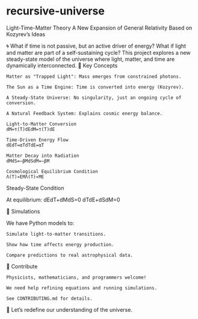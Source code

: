 # recursive-universe
Light-Time-Matter Theory
A New Expansion of General Relativity Based on Kozyrev’s Ideas

🌀 What if time is not passive, but an active driver of energy? What if light and matter are part of a self-sustaining cycle? This project explores a new steady-state model of the universe where light, matter, and time are dynamically interconnected.
🌌 Key Concepts

    Matter as "Trapped Light": Mass emerges from constrained photons.

    The Sun as a Time Engine: Time is converted into energy (Kozyrev).

    A Steady-State Universe: No singularity, just an ongoing cycle of conversion.

    A Natural Feedback System: Explains cosmic energy balance.

    Light-to-Matter Conversion
    dM=τ(T)dEdM=τ(T)dE

    Time-Driven Energy Flow
    dEdT=αTdTdE​=αT

    Matter Decay into Radiation
    dMdS=−βMdSdM​=−βM

    Cosmological Equilibrium Condition
    Λ(T)∝EMΛ(T)∝ME​

Steady-State Condition

At equilibrium:
dEdT+dMdS=0
dTdE​+dSdM​=0

🧪 Simulations

We have Python models to:

    Simulate light-to-matter transitions.

    Show how time affects energy production.

    Compare predictions to real astrophysical data.

🤝 Contribute

    Physicists, mathematicians, and programmers welcome!

    We need help refining equations and running simulations.

    See CONTRIBUTING.md for details.

🚀 Let’s redefine our understanding of the universe.
